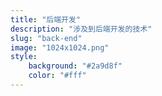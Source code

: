 ```yaml
---
title: "后端开发"
description: "涉及到后端开发的技术"
slug: "back-end"
image: "1024x1024.png"
style:
    background: "#2a9d8f"
    color: "#fff"
---
```

